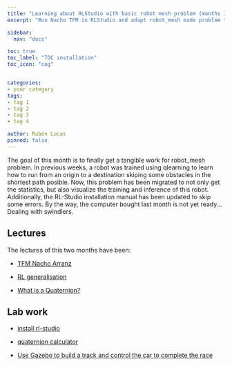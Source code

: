 ```yaml
---
title: "Learning about RLStudio with basic robot mesh problem (months 10 and 11)"
excerpt: "Run Nacho TFM in RLStudio and adapt robot_mesh made problem to work on it"

sidebar:
  nav: "docs"

toc: true
toc_label: "TOC installation"
toc_icon: "cog"


categories:
- your category
tags:
- tag 1
- tag 2
- tag 3
- tag 4

author: Rubén Lucas
pinned: false
---
```


The goal of this month is to finally get a tangible work for robot_mesh problem.
In previous weeks, a robot was trained using qlearning to learn how to run from an origin to a destination
skiping some obstacles in the shortest path posible. Now, this problem has been migrated to not only get the statistics,
but also visualize the training and inference of this robot.
Additionally, the RL-Studio installation manual has been updated to skip some errors.
By the way, the computer bought last month is not yet ready... Dealing with swindlers.

## Lectures

The lectures of this two months have been:

-  [TFM Nacho Arranz](https://gsyc.urjc.es/jmplaza/students/tfm-reinforcementlearning-conduccion_autonoma-ignacio_arranz-2020.pdf)

-  [RL generalisation](https://towardsdatascience.com/reinforcement-learning-generalisation-on-continuing-tasks-ffb9a89d57d0)

-  [What is a Quaternion?](https://en.wikipedia.org/wiki/Quaternion)

## Lab work

-  [install rl-studio](https://github.com/JdeRobot/RL-Studio)

-  [quaternion calculator](https://quaternions.online/)

-  [Use Gazebo to build a track and control the car to complete the race](https://www.programmersought.com/article/36746345772/)
